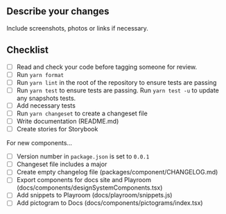 ## Describe your changes

Include screenshots, photos or links if necessary.

## Checklist

- [ ] Read and check your code before tagging someone for review.
- [ ] Run `yarn format`
- [ ] Run `yarn lint` in the root of the repository to ensure tests are passing
- [ ] Run `yarn test` to ensure tests are passing. Run `yarn test -u` to update any snapshots tests.
- [ ] Add necessary tests
- [ ] Run `yarn changeset` to create a changeset file
- [ ] Write documentation (README.md)
- [ ] Create stories for Storybook

For new components...

- [ ] Version number in `package.json` is set to `0.0.1`
- [ ] Changeset file includes a major
- [ ] Create empty changelog file (packages/component/CHANGELOG.md)
- [ ] Export components for docs site and Playroom (docs/components/designSystemComponents.tsx)
- [ ] Add snippets to Playroom (docs/playroom/snippets.js)
- [ ] Add pictogram to Docs (docs/components/pictograms/index.tsx)
